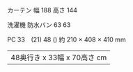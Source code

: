 カーテン
幅 188
高さ 144

洗濯機
防水バン
63
63

PC
33　(21)
48     ()
約 210 × 408 × 410 mm

|                       |
| --------------------- |
| 48奥行き x 33幅 x 70高さ cm |